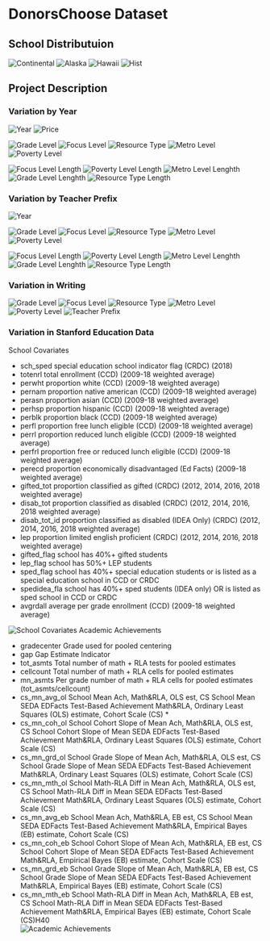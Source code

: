 <!--
*** This document is a thorough visualization of the donorschoose and stanford education data sets
-->




<!-- ABOUT THE PROJECT -->
# DonorsChoose Dataset

## School Distributuion


![Continental](https://github.com/zyuan-mkt/Education-Project/blob/main/figures/distribution.png)
![Alaska](https://github.com/zyuan-mkt/Education-Project/blob/main/figures/HI.png)
![Hawaii](https://github.com/zyuan-mkt/Education-Project/blob/main/figures/AK.png)
![Hist](https://github.com/zyuan-mkt/Education-Project/blob/main/figures/school_distribution.png)



## Project Description
### Variation by Year

![Year](./figures/num_year.png)
![Price](./figures/proj_price.png)

![Grade Level](./figures/grade_level.png)
![Focus Level](./figures/pri_focus.png)
![Resource Type](./figures/res_typ.png)
![Metro Level](./figures/met_typ.png)
![Poverty Level](./figures/pov_level.png)

![Focus Level Length](./figures/foc_level_len.png)
![Poverty Level Length](./figures/pov_level_len.png)
![Metro Level Lenghth](./figures/met_level_len.png)
![Grade Level Lenghth](./figures/grd_level_len.png)
![Resource Type Length](./figures/res_typ_len.png)


### Variation by Teacher Prefix

![Year](./figures/gender.png)

![Grade Level](./figures/pre_grd.png)
![Focus Level](./figures/pre_focus.png)
![Resource Type](./figures/pre_res.png)
![Metro Level](./figures/pre_met.png)
![Poverty Level](./figures/pre_pov.png)

![Focus Level Length](./figures/pre_foc_sent.png)
![Poverty Level Length](./figures/pre_pov_sent.png)
![Metro Level Lenghth](./figures/pre_met_sent.png)
![Grade Level Lenghth](./figures/pre_grd_sent.png)
![Resource Type Length](./figures/pre_res_sent.png)

### Variation in Writing

![Grade Level](./figures/wri_grd.png)
![Focus Level](./figures/wri_foc.png)
![Resource Type](./figures/wri_res.png)
![Metro Level](./figures/wri_met.png)
![Poverty Level](./figures/wri_pov.png)
![Teacher Prefix](./figures/wri_pre.png)

### Variation in Stanford Education Data
School Covariates
* sch_sped	special education school indicator flag (CRDC) (2018)	
* totenrl	total enrollment (CCD) (2009-18 weighted average)	
* perwht	proportion white (CCD) (2009-18 weighted average)	
* pernam	proportion native american (CCD) (2009-18 weighted average)	
* perasn	proportion asian (CCD) (2009-18 weighted average)	
* perhsp	proportion hispanic (CCD) (2009-18 weighted average)	
* perblk	proportion black (CCD) (2009-18 weighted average)	
* perfl	proportion free lunch eligible (CCD) (2009-18 weighted average)	
* perrl	proportion reduced lunch eligible (CCD) (2009-18 weighted average)	
* perfrl	proportion free or reduced lunch eligible (CCD) (2009-18 weighted average)	
* perecd	proportion economically disadvantaged (Ed Facts) (2009-18 weighted average)	
* gifted_tot	proportion classified as gifted (CRDC) (2012, 2014, 2016, 2018 weighted average)	
* disab_tot	proportion classified as disabled (CRDC) (2012, 2014, 2016, 2018 weighted average)	
* disab_tot_id	proportion classified as disabled (IDEA Only) (CRDC) (2012, 2014, 2016, 2018 weighted average)	
* lep	proportion limited english proficient (CRDC) (2012, 2014, 2016, 2018 weighted average)	
* gifted_flag	school has 40%+ gifted students	
* lep_flag	school has 50%+ LEP students	
* sped_flag	school has 40%+ special education students or is listed as a special education school in CCD or CRDC	
* spedidea_fla	school has 40%+ sped students (IDEA only) OR is listed as sped school in CCD or CRDC	
* avgrdall	average per grade enrollment (CCD) (2009-18 weighted average)

![School Covariates](./figures/cor_sch.png)
Academic Achievements
* gradecenter	Grade used for pooled centering	
* gap	Gap Estimate Indicator	
* tot_asmts	Total number of math + RLA tests for pooled estimates	
* cellcount	Total number of math + RLA cells for pooled estimates	
* mn_asmts	Per grade number of math + RLA cells for pooled estimates (tot_asmts/cellcount)	
* cs_mn_avg_ol	School Mean Ach, Math&RLA, OLS est, CS		School Mean SEDA EDFacts Test-Based Achievement  Math&RLA, Ordinary Least Squares (OLS) estimate,  Cohort Scale (CS)	* 
* cs_mn_coh_ol	School Cohort Slope of Mean Ach, Math&RLA, OLS est, CS		School Cohort Slope of Mean SEDA EDFacts Test-Based Achievement  Math&RLA, Ordinary Least Squares (OLS) estimate,  Cohort Scale (CS)	
* cs_mn_grd_ol	School Grade Slope of Mean Ach, Math&RLA, OLS est, CS		School Grade Slope of Mean SEDA EDFacts Test-Based Achievement  Math&RLA, Ordinary Least Squares (OLS) estimate,  Cohort Scale (CS)	
* cs_mn_mth_ol	School Math-RLA Diff in Mean Ach, Math&RLA, OLS est, CS		School Math-RLA Diff in Mean SEDA EDFacts Test-Based Achievement  Math&RLA, Ordinary Least Squares (OLS) estimate,  Cohort Scale (CS)	
* cs_mn_avg_eb	School Mean Ach, Math&RLA, EB est, CS		School Mean SEDA EDFacts Test-Based Achievement  Math&RLA, Empirical Bayes (EB) estimate,  Cohort Scale (CS)	
* cs_mn_coh_eb	School Cohort Slope of Mean Ach, Math&RLA, EB est, CS		School Cohort Slope of Mean SEDA EDFacts Test-Based Achievement  Math&RLA, Empirical Bayes (EB) estimate,  Cohort Scale (CS)	
* cs_mn_grd_eb	School Grade Slope of Mean Ach, Math&RLA, EB est, CS		School Grade Slope of Mean SEDA EDFacts Test-Based Achievement  Math&RLA, Empirical Bayes (EB) estimate,  Cohort Scale (CS)	
* cs_mn_mth_eb	School Math-RLA Diff in Mean Ach, Math&RLA, EB est, CS		School Math-RLA Diff in Mean SEDA EDFacts Test-Based Achievement  Math&RLA, Empirical Bayes (EB) estimate,  Cohort Scale (CS)H40	
![Academic Achievements](./figures/cor_ach.png)

